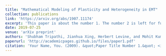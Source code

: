```yaml
---
title: "Mathematical Modeling of Plasticity and Heterogeneity in EMT"
collection: publications
link: 'https://arxiv.org/abs/1907.11174'
excerpt: 'This paper is about the number 1. The number 2 is left for future work.'
date: 2019-07-25
venue: 'arXiv preprint'
authors: 'Shubham Tripathi, Jianhua Xing, Herbert Levine, and Mohit Kumar Jolly'
paperurl: 'http://academicpages.github.io/files/paper1.pdf'
citation: 'Your Name, You. (2009). &quot;Paper Title Number 1.&quot; <i>Journal 1</i>. 1(1).'
---
```

